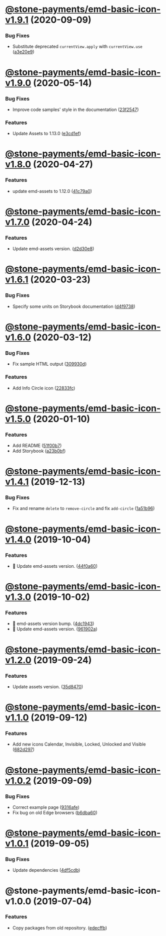 # [@stone-payments/emd-basic-icon-v1.9.1](https://github.com/stone-payments/emerald-web-framework/compare/@stone-payments/emd-basic-icon-v1.9.0...@stone-payments/emd-basic-icon-v1.9.1) (2020-09-09)


### Bug Fixes

* Substitute deprecated `currentView.apply` with `currentView.use` ([a3e20e9](https://github.com/stone-payments/emerald-web-framework/commit/a3e20e9ebbf3fc2935d538aabf3eb254912c16a0))

# [@stone-payments/emd-basic-icon-v1.9.0](https://github.com/stone-payments/emerald-web-framework/compare/@stone-payments/emd-basic-icon-v1.8.0...@stone-payments/emd-basic-icon-v1.9.0) (2020-05-14)


### Bug Fixes

* Improve code samples' style in the documentation ([23f2547](https://github.com/stone-payments/emerald-web-framework/commit/23f25477c5da9e31d85d26ed4595af2cd3d051f1))


### Features

* Update Assets to 1.13.0 ([e3cd1ef](https://github.com/stone-payments/emerald-web-framework/commit/e3cd1efcfc53b4a0fef2e410b8e81ba30a21b35f))

# [@stone-payments/emd-basic-icon-v1.8.0](https://github.com/stone-payments/emerald-web-framework/compare/@stone-payments/emd-basic-icon-v1.7.0...@stone-payments/emd-basic-icon-v1.8.0) (2020-04-27)


### Features

* update emd-assets to 1.12.0 ([41c79a0](https://github.com/stone-payments/emerald-web-framework/commit/41c79a0033e4442212e9c0603e2cf7b2ae4526d8))

# [@stone-payments/emd-basic-icon-v1.7.0](https://github.com/stone-payments/emerald-web-framework/compare/@stone-payments/emd-basic-icon-v1.6.1...@stone-payments/emd-basic-icon-v1.7.0) (2020-04-24)


### Features

* Update emd-assets version. ([d2d30e8](https://github.com/stone-payments/emerald-web-framework/commit/d2d30e870e9d8999531eb197eeaaccf59a91da71))

# [@stone-payments/emd-basic-icon-v1.6.1](https://github.com/stone-payments/emerald-web-framework/compare/@stone-payments/emd-basic-icon-v1.6.0...@stone-payments/emd-basic-icon-v1.6.1) (2020-03-23)


### Bug Fixes

* Specify some units on Storybook documentation ([d4f9738](https://github.com/stone-payments/emerald-web-framework/commit/d4f9738))

# [@stone-payments/emd-basic-icon-v1.6.0](https://github.com/stone-payments/emerald-web-framework/compare/@stone-payments/emd-basic-icon-v1.5.0...@stone-payments/emd-basic-icon-v1.6.0) (2020-03-12)


### Bug Fixes

* Fix sample HTML output ([309930d](https://github.com/stone-payments/emerald-web-framework/commit/309930d))


### Features

* Add Info Circle icon ([22833fc](https://github.com/stone-payments/emerald-web-framework/commit/22833fc))

# [@stone-payments/emd-basic-icon-v1.5.0](https://github.com/stone-payments/emerald-web-framework/compare/@stone-payments/emd-basic-icon-v1.4.1...@stone-payments/emd-basic-icon-v1.5.0) (2020-01-10)


### Features

* Add README ([51f00b7](https://github.com/stone-payments/emerald-web-framework/commit/51f00b7))
* Add Storybook ([a23b0bf](https://github.com/stone-payments/emerald-web-framework/commit/a23b0bf))

# [@stone-payments/emd-basic-icon-v1.4.1](https://github.com/stone-payments/emerald-web-framework/compare/@stone-payments/emd-basic-icon-v1.4.0...@stone-payments/emd-basic-icon-v1.4.1) (2019-12-13)


### Bug Fixes

* Fix and rename `delete` to `remove-circle` and fix `add-circle` ([1a51b96](https://github.com/stone-payments/emerald-web-framework/commit/1a51b96))

# [@stone-payments/emd-basic-icon-v1.4.0](https://github.com/stone-payments/emerald-web-framework/compare/@stone-payments/emd-basic-icon-v1.3.0...@stone-payments/emd-basic-icon-v1.4.0) (2019-10-04)


### Features

* :tada: Update emd-assets version. ([44f0a60](https://github.com/stone-payments/emerald-web-framework/commit/44f0a60))

# [@stone-payments/emd-basic-icon-v1.3.0](https://github.com/stone-payments/emerald-web-framework/compare/@stone-payments/emd-basic-icon-v1.2.0...@stone-payments/emd-basic-icon-v1.3.0) (2019-10-02)


### Features

* :construction: emd-assets version bump. ([4dc1943](https://github.com/stone-payments/emerald-web-framework/commit/4dc1943))
* :construction: Update emd-assets version. ([961902a](https://github.com/stone-payments/emerald-web-framework/commit/961902a))

# [@stone-payments/emd-basic-icon-v1.2.0](https://github.com/stone-payments/emerald-web-framework/compare/@stone-payments/emd-basic-icon-v1.1.0...@stone-payments/emd-basic-icon-v1.2.0) (2019-09-24)


### Features

* Update assets version. ([35d8470](https://github.com/stone-payments/emerald-web-framework/commit/35d8470))

# [@stone-payments/emd-basic-icon-v1.1.0](https://github.com/stone-payments/emerald-web-framework/compare/@stone-payments/emd-basic-icon-v1.0.2...@stone-payments/emd-basic-icon-v1.1.0) (2019-09-12)


### Features

* Add new icons Calendar, Invisible, Locked, Unlocked and Visible ([682d297](https://github.com/stone-payments/emerald-web-framework/commit/682d297))

# [@stone-payments/emd-basic-icon-v1.0.2](https://github.com/stone-payments/emerald-web-framework/compare/@stone-payments/emd-basic-icon-v1.0.1...@stone-payments/emd-basic-icon-v1.0.2) (2019-09-09)


### Bug Fixes

* Correct example page ([9316afe](https://github.com/stone-payments/emerald-web-framework/commit/9316afe))
* Fix bug on old Edge browsers ([b6dba60](https://github.com/stone-payments/emerald-web-framework/commit/b6dba60))

# [@stone-payments/emd-basic-icon-v1.0.1](https://github.com/stone-payments/emerald-web-framework/compare/@stone-payments/emd-basic-icon-v1.0.0...@stone-payments/emd-basic-icon-v1.0.1) (2019-09-05)


### Bug Fixes

* Update dependencies ([4df5cdb](https://github.com/stone-payments/emerald-web-framework/commit/4df5cdb))

# @stone-payments/emd-basic-icon-v1.0.0 (2019-07-04)


### Features

* Copy packages from old repository. ([edecffb](https://github.com/stone-payments/emerald-web-framework/commit/edecffb))
